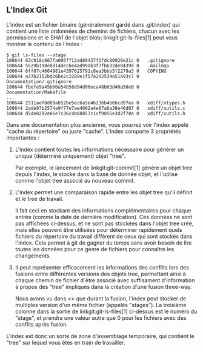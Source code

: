 ## L'Index Git ##

L'index est un fichier binaire (généralement gardé dans .git/index) qui
contient une liste ordonnées de chemins de fichiers, chacun avec les
permissions et le SHA1 de l'objet blob; linkgit:git-ls-files[1] peut vous
montrer le contenu de l'index :

    $ git ls-files --stage
    100644 63c918c667fa005ff12ad89437f2fdc80926e21c 0	.gitignore
    100644 5529b198e8d14decbe4ad99db3f7fb632de0439d 0	.mailmap
    100644 6ff87c4664981e4397625791c8ea3bbb5f2279a3 0	COPYING
    100644 a37b2152bd26be2c2289e1f57a292534a51a93c7 0	Documentation/.gitignore
    100644 fbefe9a45b00a54b58d94d06eca48b03d40a50e0 0	Documentation/Makefile
    ...
    100644 2511aef8d89ab52be5ec6a5e46236b4b6bcd07ea 0	xdiff/xtypes.h
    100644 2ade97b2574a9f77e7ae4002a4e07a6a38e46d07 0	xdiff/xutils.c
    100644 d5de8292e05e7c36c4b68857c1cf9855e3d2f70a 0	xdiff/xutils.h

Dans une documentation plus ancienne, vous pourrez voir l'index appelé
"cache du répertoire" ou juste "cache". L'index comporte 3 propriétés
importantes :

1. L'index contient toutes les informations nécessaire pour générer
	un unique (déterminé uniquement) objet "tree".
	
	Par exemple, le lancement de linkgit:git-commit[1] génère un objet
	tree depuis l'index, le stocke dans la base de donnée objet, et l'utilise
	comme l'objet tree associé au nouveau commit.

2. L'index permet une comparaison rapide entre les objet tree qu'il définit
	et le tree de travail.

	Il fait ceci en stockant des informations complémentaires pour chaque
	entrée (comme la date de dernière modification). Ces données ne sont pas
	affichées ci-dessus, et ne sont pas stockées dans l'objet tree créé,
	mais elles peuvent être utilisées pour déterminer rapidement quels
	fichiers du répertoire du travail diffèrent de ceux qui sont stockés dans
	l'index. Cela permet à git de gagner du temps sans avoir besoin de lire
	toutes les données pour ce genre de fichiers pour connaître les changements.

3. Il peut représenter efficacement les informations des conflits
	lors des fusions entre différentes versions des objets tree, permettant
	ainsi à chaque chemin de fichier d´être associé avec suffisament
	d'information à propos des "tree" impliqués dans la création d'une fusion
	three-way.

	Nous avons vu dans <<conflict-resolution>> que durant la fusion, l'index
	peut stocker de multiples version d'un même fichier (appelés "stages").
	La troisième colonne dans la sortie de linkgit:git-ls-files[1] ci-dessus
	est le numéro du "stage", et prendra une valeur autre que 0 pour les
	fichiers avec des conflits après fusion.

L'index est donc un sorte de zone d'assemblage temporaire, qui contient
le "tree" sur lequel vous êtes en train de travailler.
